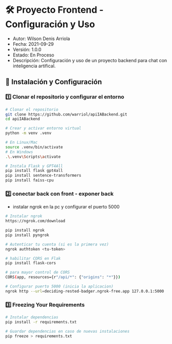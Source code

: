 # 🛠️ Proyecto Frontend - Configuración y Uso
- Autor: Wilson Denis Arriola
- Fecha: 2021-09-29
- Versión: 1.0.0
- Estado: En Proceso
- Descripción: Configuración y uso de un proyecto backend para chat con inteligencia artifical.

## 🚀 Instalación y Configuración

### 1️⃣ Clonar el repositorio y configurar el entorno
```sh
# Clonar el repositorio
git clone https://github.com/warriol/apiIABackend.git
cd apiIABackend

# Crear y activar entorno virtual
python -m venv .venv

# En Linux/Mac
source .venv/bin/activate
# En Windows
.\.venv\Scripts\activate

# Instala Flask y GPT4All
pip install flask gpt4all
pip install sentence-transformers
pip install faiss-cpu
```

### 2️⃣ conectar back con front - exponer back
- instalar ngrok en la pc y configurar el puerto 5000
```sh
# Instalar ngrok
https://ngrok.com/download

pip install ngrok
pip install pyngrok

# Autenticar tu cuenta (si es la primera vez)
ngrok authtoken <tu-token>

# habilitar CORS en Flak
pip install flask-cors

# para mayor control de CORS
CORS(app, resources={r"/api/*": {"origins": "*"}})

# Configurar puerto 5000 (inicia la aplicacion)
ngrok http --url=deciding-rested-badger.ngrok-free.app 127.0.0.1:5000
```
### 3️⃣ Freezing Your Requirements
```sh
# Instalar dependencias
pip install -r requirements.txt

# Guardar dependencias en caso de nuevas instalaciones
pip freeze > requirements.txt
```